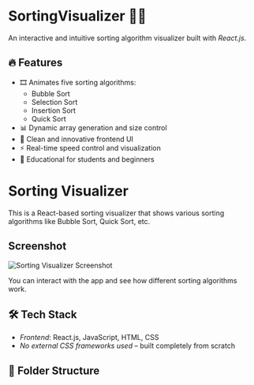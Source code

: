 # SortingVisualizer 🎨🧠

An interactive and intuitive sorting algorithm visualizer built with _React.js_.

## 🔥 Features

- 🎞 Animates five sorting algorithms:
  - Bubble Sort
  - Selection Sort
  - Insertion Sort
  - Quick Sort
- 📊 Dynamic array generation and size control
- 🎨 Clean and innovative frontend UI
- ⚡ Real-time speed control and visualization
- 🧠 Educational for students and beginners

# Sorting Visualizer

This is a React-based sorting visualizer that shows various sorting algorithms like Bubble Sort, Quick Sort, etc.

## Screenshot

![Sorting Visualizer Screenshot](outputss.jpg)

You can interact with the app and see how different sorting algorithms work.

## 🛠 Tech Stack

- _Frontend_: React.js, JavaScript, HTML, CSS
- _No external CSS frameworks used_ – built completely from scratch

## 📂 Folder Structure
